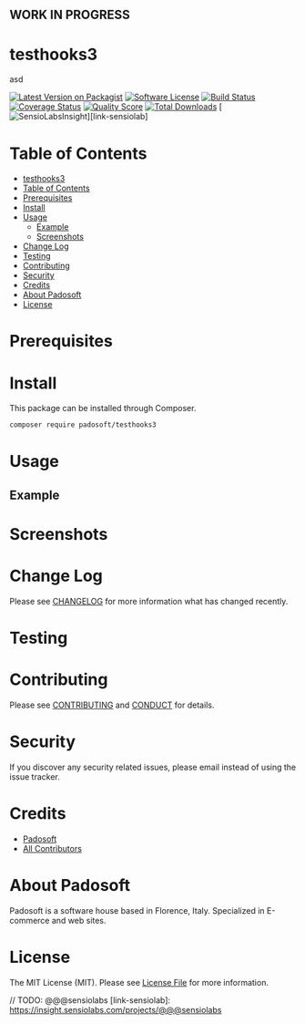 ## WORK IN PROGRESS
# testhooks3
asd

[![Latest Version on Packagist][ico-version]][link-packagist]
[![Software License][ico-license]](LICENSE.md)
[![Build Status][ico-travis]][link-travis]
[![Coverage Status][ico-scrutinizer]][link-scrutinizer]
[![Quality Score][ico-code-quality]][link-code-quality]
[![Total Downloads][ico-downloads]][link-downloads]
[![SensioLabsInsight][ico-sensiolab]][link-sensiolab]



Table of Contents
=================

  * [testhooks3](#testhooks3)
  * [Table of Contents](#table-of-contents)
  * [Prerequisites](#prerequisites)
  * [Install](#install)
  * [Usage](#usage)
    * [Example](#example)
    * [Screenshots](#screenshoots)
  * [Change Log](#change-log)
  * [Testing](#testing)
  * [Contributing](#contributing)
  * [Security](#security)
  * [Credits](#credits)
  * [About Padosoft](#about-padosoft)
  * [License](#license)


# Prerequisites


# Install

This package can be installed through Composer.

``` bash
composer require padosoft/testhooks3
```

# Usage

## Example

# Screenshots

# Change Log
Please see [CHANGELOG](CHANGELOG.md) for more information what has changed recently.

# Testing

# Contributing

Please see [CONTRIBUTING](CONTRIBUTING.md) and [CONDUCT](CONDUCT.md) for details.

# Security

If you discover any security related issues, please email  instead of using the issue tracker.

# Credits

- [Padosoft](https://github.com/padosoft)
- [All Contributors](../../contributors)

# About Padosoft
Padosoft is a software house based in Florence, Italy. Specialized in E-commerce and web sites.

# License

The MIT License (MIT). Please see [License File](LICENSE.md) for more information.


[ico-version]: https://img.shields.io/packagist/v/padosoft/testhooks3.svg?style=flat-square
[ico-license]: https://img.shields.io/badge/license-MIT-brightgreen.svg?style=flat-square
[ico-travis]: https://img.shields.io/travis/padosoft/testhooks3/master.svg?style=flat-square
[ico-scrutinizer]: https://img.shields.io/scrutinizer/coverage/g/padosoft/testhooks3.svg?style=flat-square
[ico-code-quality]: https://img.shields.io/scrutinizer/g/padosoft/testhooks3.svg?style=flat-square
[ico-downloads]: https://img.shields.io/packagist/dt/padosoft/testhooks3.svg?style=flat-square
[ico-sensiolab]: https://insight.sensiolabs.com/projects/@@@sensiolab/small.png

[link-packagist]: https://packagist.org/packages/padosoft/testhooks3
[link-travis]: https://travis-ci.org/padosoft/testhooks3
[link-scrutinizer]: https://scrutinizer-ci.com/g/padosoft/testhooks3/code-structure
[link-code-quality]: https://scrutinizer-ci.com/g/padosoft/testhooks3
[link-downloads]: https://packagist.org/packages/padosoft/testhooks3
// TODO: @@@sensiolabs
[link-sensiolab]: https://insight.sensiolabs.com/projects/@@@sensiolabs
